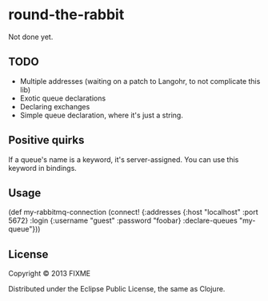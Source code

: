 # round-the-rabbit

Not done yet.

## TODO

* Multiple addresses (waiting on a patch to Langohr, to not complicate this lib)
* Exotic queue declarations
* Declaring exchanges
* Simple queue declaration, where it's just a string.

## Positive quirks

If a queue's name is a keyword, it's server-assigned. You can use this
keyword in bindings.

## Usage

(def my-rabbitmq-connection
  (connect!
   {:addresses {:host "localhost" :port 5672}
    :login {:username "guest" :password "foobar}
    :declare-queues "my-queue"}))

## License

Copyright © 2013 FIXME

Distributed under the Eclipse Public License, the same as Clojure.
